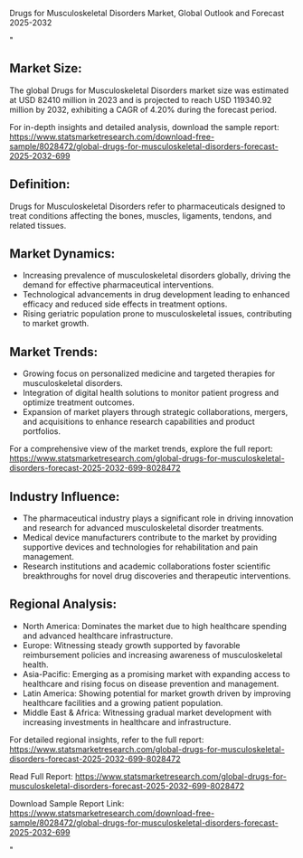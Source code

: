 Drugs for Musculoskeletal Disorders Market, Global Outlook and Forecast 2025-2032

"<html>
<body>

<h2>Market Size:</h2>
<p>The global Drugs for Musculoskeletal Disorders market size was estimated at USD 82410 million in 2023 and is projected to reach USD 119340.92 million by 2032, exhibiting a CAGR of 4.20% during the forecast period.</p>
<p>For in-depth insights and detailed analysis, download the sample report: <a href='https://www.statsmarketresearch.com/download-free-sample/8028472/global-drugs-for-musculoskeletal-disorders-forecast-2025-2032-699'>https://www.statsmarketresearch.com/download-free-sample/8028472/global-drugs-for-musculoskeletal-disorders-forecast-2025-2032-699</a></p>

<h2>Definition:</h2>
<p>Drugs for Musculoskeletal Disorders refer to pharmaceuticals designed to treat conditions affecting the bones, muscles, ligaments, tendons, and related tissues.</p>

<h2>Market Dynamics:</h2>
<ul>
<li>Increasing prevalence of musculoskeletal disorders globally, driving the demand for effective pharmaceutical interventions.</li>
<li>Technological advancements in drug development leading to enhanced efficacy and reduced side effects in treatment options.</li>
<li>Rising geriatric population prone to musculoskeletal issues, contributing to market growth.</li>
</ul>

<h2>Market Trends:</h2>
<ul>
<li>Growing focus on personalized medicine and targeted therapies for musculoskeletal disorders.</li>
<li>Integration of digital health solutions to monitor patient progress and optimize treatment outcomes.</li>
<li>Expansion of market players through strategic collaborations, mergers, and acquisitions to enhance research capabilities and product portfolios.</li>
</ul>
<p>For a comprehensive view of the market trends, explore the full report: <a href='https://www.statsmarketresearch.com/global-drugs-for-musculoskeletal-disorders-forecast-2025-2032-699-8028472'>https://www.statsmarketresearch.com/global-drugs-for-musculoskeletal-disorders-forecast-2025-2032-699-8028472</a></p>

<h2>Industry Influence:</h2>
<ul>
<li>The pharmaceutical industry plays a significant role in driving innovation and research for advanced musculoskeletal disorder treatments.</li>
<li>Medical device manufacturers contribute to the market by providing supportive devices and technologies for rehabilitation and pain management.</li>
<li>Research institutions and academic collaborations foster scientific breakthroughs for novel drug discoveries and therapeutic interventions.</li>
</ul>

<h2>Regional Analysis:</h2>
<ul>
<li>North America: Dominates the market due to high healthcare spending and advanced healthcare infrastructure.</li>
<li>Europe: Witnessing steady growth supported by favorable reimbursement policies and increasing awareness of musculoskeletal health.</li>
<li>Asia-Pacific: Emerging as a promising market with expanding access to healthcare and rising focus on disease prevention and management.</li>
<li>Latin America: Showing potential for market growth driven by improving healthcare facilities and a growing patient population.</li>
<li>Middle East & Africa: Witnessing gradual market development with increasing investments in healthcare and infrastructure.</li>
</ul>
<p>For detailed regional insights, refer to the full report: <a href='https://www.statsmarketresearch.com/global-drugs-for-musculoskeletal-disorders-forecast-2025-2032-699-8028472'>https://www.statsmarketresearch.com/global-drugs-for-musculoskeletal-disorders-forecast-2025-2032-699-8028472</a></p>

<p>Read Full Report: <a href='https://www.statsmarketresearch.com/global-drugs-for-musculoskeletal-disorders-forecast-2025-2032-699-8028472'>https://www.statsmarketresearch.com/global-drugs-for-musculoskeletal-disorders-forecast-2025-2032-699-8028472</a></p>
<p>Download Sample Report Link: <a href='https://www.statsmarketresearch.com/download-free-sample/8028472/global-drugs-for-musculoskeletal-disorders-forecast-2025-2032-699'>https://www.statsmarketresearch.com/download-free-sample/8028472/global-drugs-for-musculoskeletal-disorders-forecast-2025-2032-699</a></p>

</body>
</html>"
